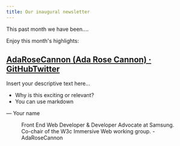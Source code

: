 ```yaml
---
title: Our inaugural newsletter
---
```


This past month we have been....

<!--more-->

Enjoy this month's highlights:

## [AdaRoseCannon (Ada Rose Cannon) · GitHubTwitter](https://github.com/adarosecannon)

Insert your descriptive text here...
* Why is this exciting or relevant?
* You can use markdown

— Your name

<figure><img src="https://avatars.githubusercontent.com/u/4225330?v=4?s=400" alt="">
<figcaption>Front End Web Developer & Developer Advocate at Samsung. Co-chair of the W3c Immersive Web working group. - AdaRoseCannon</figcaption>
</figure>
